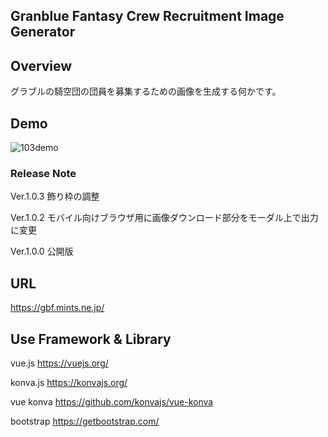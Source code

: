Granblue Fantasy Crew Recruitment Image Generator
---

## Overview
グラブルの騎空団の団員を募集するための画像を生成する何かです。

## Demo

![103demo](https://user-images.githubusercontent.com/76949777/130411020-e97664a7-b09b-44a9-82b6-5438f17bce1d.gif)

### Release Note
Ver.1.0.3 飾り枠の調整

Ver.1.0.2
モバイル向けブラウザ用に画像ダウンロード部分をモーダル上で出力に変更

Ver.1.0.0
公開版

## URL
https://gbf.mints.ne.jp/

## Use Framework & Library
vue.js
https://vuejs.org/

konva.js
https://konvajs.org/

vue konva
https://github.com/konvajs/vue-konva

bootstrap
https://getbootstrap.com/
